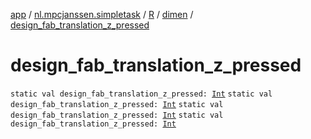 [app](../../../index.md) / [nl.mpcjanssen.simpletask](../../index.md) / [R](../index.md) / [dimen](index.md) / [design_fab_translation_z_pressed](.)

# design_fab_translation_z_pressed

`static val design_fab_translation_z_pressed: `[`Int`](https://kotlinlang.org/api/latest/jvm/stdlib/kotlin/-int/index.html)
`static val design_fab_translation_z_pressed: `[`Int`](https://kotlinlang.org/api/latest/jvm/stdlib/kotlin/-int/index.html)
`static val design_fab_translation_z_pressed: `[`Int`](https://kotlinlang.org/api/latest/jvm/stdlib/kotlin/-int/index.html)
`static val design_fab_translation_z_pressed: `[`Int`](https://kotlinlang.org/api/latest/jvm/stdlib/kotlin/-int/index.html)